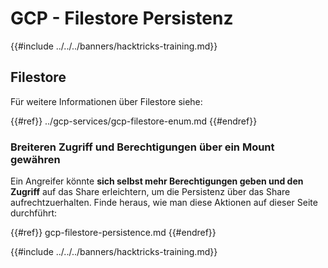 # GCP - Filestore Persistenz

{{#include ../../../banners/hacktricks-training.md}}

## Filestore

Für weitere Informationen über Filestore siehe:

{{#ref}}
../gcp-services/gcp-filestore-enum.md
{{#endref}}

### Breiteren Zugriff und Berechtigungen über ein Mount gewähren

Ein Angreifer könnte **sich selbst mehr Berechtigungen geben und den Zugriff** auf das Share erleichtern, um die Persistenz über das Share aufrechtzuerhalten. Finde heraus, wie man diese Aktionen auf dieser Seite durchführt:

{{#ref}}
gcp-filestore-persistence.md
{{#endref}}

{{#include ../../../banners/hacktricks-training.md}}
